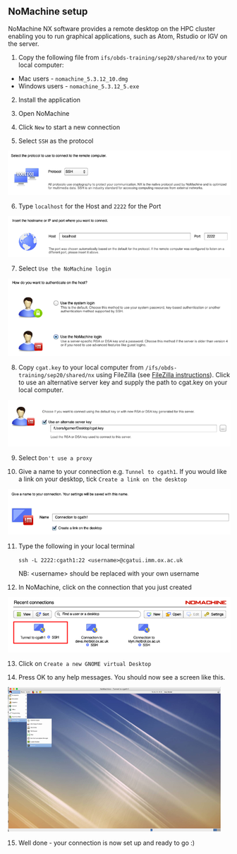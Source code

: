 ## NoMachine setup
NoMachine NX software provides a remote desktop on the HPC cluster enabling you to run graphical applications, such as Atom, Rstudio or IGV on the server. 

1. Copy the following file from `ifs/obds-training/sep20/shared/nx` to your local
computer:
* Mac users - `nomachine_5.3.12_10.dmg`
* Windows users - `nomachine_5.3.12_5.exe`

2. Install the application

3. Open NoMachine

4. Click `New` to start a new connection

5. Select `SSH` as the protocol

![SSH protocol](img/nomachine_ssh.png)

6. Type `localhost` for the Host and `2222` for the Port

![Host](img/nomachine_localhost.png)

7. Select `Use the NoMachine login`

![Login](img/nomachine_login.png)

8. Copy `cgat.key` to your local computer from `/ifs/obds-training/sep20/shared/nx` using FileZilla (see [FileZilla instructions](filezilla_instructions.pdf)). Click to use an alternative server key and supply the path to cgat.key on your local computer.

![Key](img/nomachine_cgatkey.png)

9. Select `Don't use a proxy`

10. Give a name to your connection e.g. `Tunnel to cgath1`. If you would like a link on your desktop, tick `Create a link on the desktop`

![Name](img/nomachine_connectionname.png)

11. Type the following in your local terminal

    `ssh -L 2222:cgath1:22 <username>@cgatui.imm.ox.ac.uk`

    NB: \<username> should be replaced with your own username

12. In NoMachine, click on the connection that you just created

![Connection](img/nomachine_connectionicon.png)

13. Click on `Create a new GNOME virtual Desktop`

14. Press OK to any help messages. You should now see a screen like this.

![NoMachine Desktop](img/nomachine_desktop.png)

15. Well done - your connection is now set up and ready to go :)
